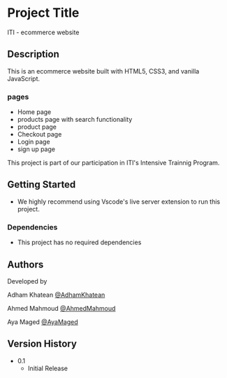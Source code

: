 # Project Title

ITI - ecommerce website

## Description

This is an ecommerce website built with HTML5, CSS3, and vanilla JavaScript.

### pages

- Home page
- products page with search functionality
- product page
- Checkout page
- Login page
- sign up page

This project is part of our participation in ITI's Intensive Trainnig Program.

## Getting Started

- We highly recommend using Vscode's live server extension to run this project.

### Dependencies

- This project has no required dependencies

## Authors

Developed by

Adham Khatean
[@AdhamKhatean](https://github.com/aekhatean)

Ahmed Mahmoud
[@AhmedMahmoud](https://github.com/ahmedsaleh1998)

Aya Maged
[@AyaMaged](https://github.com/ayazeid)

## Version History

- 0.1
  - Initial Release
